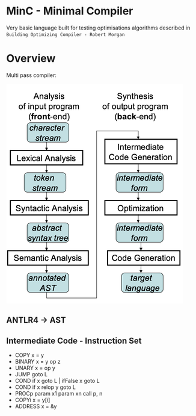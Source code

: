 # MinC - Minimal Compiler

Very basic language built for testing optimisations algorithms described in `Building Optimizing Compiler - Robert Morgan`


# Overview

Multi pass compiler:

<img src="https://raw.githubusercontent.com/zpasal/minc/master/assets/passes.png?sanitize=true&raw=true" />


## ANTLR4 -> AST


## Intermediate Code - Instruction Set

* COPY      x = y
* BINARY    x = y op z
* UNARY     x = op y
* JUMP      goto L
* COND      if x goto L  |  ifFalse x goto L
* COND      if x relop y goto L
* PROCp     param x1
            param xn
            call p, n
* COPYi     x = y[i]
* ADDRESS   x = &y



